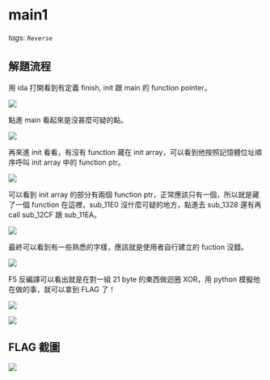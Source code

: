 # main1
###### tags: `Reverse`
## 解題流程
用 ida 打開看到有定義 finish, init 跟 main 的 function pointer。

![](https://i.imgur.com/xjY4wru.png)

點進 main 看起來是沒甚麼可疑的點。

![](https://i.imgur.com/W53tot4.png)

再來進 init 看看，有沒有 function 藏在 init array，可以看到他按照記憶體位址順序呼叫 init array 中的 function ptr。

![](https://i.imgur.com/ecBtgQy.png)

可以看到 init array 的部分有兩個 function ptr，正常應該只有一個，所以就是藏了一個 function 在這裡，sub_11E0 沒什麼可疑的地方，點進去 sub_1328 還有再 call sub_12CF 跟 sub_11EA。

![](https://i.imgur.com/Bcr6B9s.png)

最終可以看到有一些熟悉的字樣，應該就是使用者自行建立的 fuction 沒錯。

![](https://i.imgur.com/rovrTcC.png)

F5 反編譯可以看出就是在對一組 21 byte 的東西做迴圈 XOR，用 python 模擬他在做的事，就可以拿到 FLAG 了！

![](https://i.imgur.com/TShHMKa.png)

![](https://i.imgur.com/jlcBT0N.png)

## FLAG 截圖

![](https://i.imgur.com/cvF6OZZ.png)
